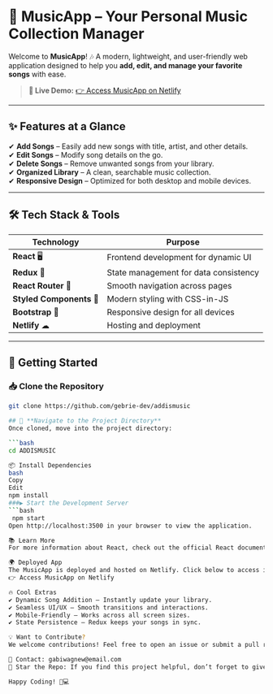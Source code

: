 # 🎵 **MusicApp** – Your Personal Music Collection Manager  

Welcome to **MusicApp**! 🎶 A modern, lightweight, and user-friendly web application designed to help you **add, edit, and manage your favorite songs** with ease.  

> **🚀 Live Demo:** [👉 Access MusicApp on Netlify](https://addismusics.netlify.app/)  

---

## ✨ **Features at a Glance**
✔ **Add Songs** – Easily add new songs with title, artist, and other details.  
✔ **Edit Songs** – Modify song details on the go.  
✔ **Delete Songs** – Remove unwanted songs from your library.  
✔ **Organized Library** – A clean, searchable music collection.  
✔ **Responsive Design** – Optimized for both desktop and mobile devices.  

---

## 🛠 **Tech Stack & Tools**
| **Technology**  | **Purpose**  |
|----------------|-------------|
| **React** 🖥 | Frontend development for dynamic UI |
| **Redux** 🔄 | State management for data consistency |
| **React Router** 🚏 | Smooth navigation across pages |
| **Styled Components** 🎨 | Modern styling with CSS-in-JS |
| **Bootstrap** 📱 | Responsive design for all devices |
| **Netlify** ☁ | Hosting and deployment |

---

## 🚀 **Getting Started**  

### 📥 Clone the Repository  
```bash
git clone https://github.com/gebrie-dev/addismusic

## 📂 **Navigate to the Project Directory**  
Once cloned, move into the project directory:  

```bash
cd ADDISMUSIC

📦 Install Dependencies
bash
Copy
Edit
npm install
###▶ Start the Development Server
```bash
 npm start
Open http://localhost:3500 in your browser to view the application.

📚 Learn More
For more information about React, check out the official React documentation.

🌍 Deployed App
The MusicApp is deployed and hosted on Netlify. Click below to access it:
👉 Access MusicApp on Netlify

🔥 Cool Extras
✔ Dynamic Song Addition – Instantly update your library.
✔ Seamless UI/UX – Smooth transitions and interactions.
✔ Mobile-Friendly – Works across all screen sizes.
✔ State Persistence – Redux keeps your songs in sync.

💡 Want to Contribute?
We welcome contributions! Feel free to open an issue or submit a pull request.

📧 Contact: gabiwagnew@email.com
🌟 Star the Repo: If you find this project helpful, don’t forget to give it a ⭐!

Happy Coding! 🎵💻
